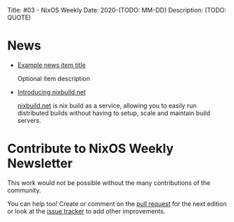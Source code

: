Title: #03 - NixOS Weekly
Date: 2020-(TODO: MM-DD)
Description: (TODO: QUOTE)

# News

- [Example news item title](http://example.com)

  Optional item description

- [Introducing nixbuild.net](https://blog.nixbuild.net/posts/2020-02-18-introducing-nixbuild-net.html)

  [nixbuild.net](https://nixbuild.net) is nix build as a service, allowing you
  to easily run distributed builds without having to setup, scale and maintain
  build servers.

# Contribute to NixOS Weekly Newsletter

This work would not be possible without the many contributions of the community.

You can help too! Create or comment on the [pull request](https://github.com/NixOS/nixos-weekly/pulls)
for the next edition or look at the
[issue tracker](https://github.com/NixOS/nixos-weekly/issues) to add other improvements.

